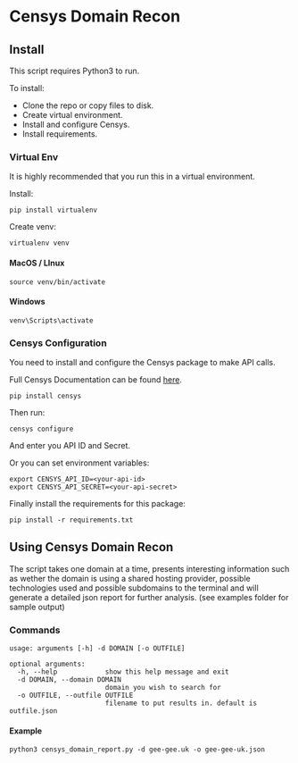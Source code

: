 # Censys Domain Recon

## Install
This script requires Python3 to run.

To install:
- Clone the repo or copy files to disk.
- Create virtual environment.
- Install and configure Censys.
- Install requirements.

### Virtual Env
It is highly recommended that you run this in a virtual environment.

Install:
```
pip install virtualenv
```
Create venv:
```
virtualenv venv
```
#### MacOS / LInux
```
source venv/bin/activate
```
#### Windows
```
venv\Scripts\activate
```

### Censys Configuration
You need to install and configure the Censys package to make API calls. 

Full Censys Documentation can be found [here](https://censys-python.readthedocs.io/en/stable/quick-start.html).

```
pip install censys
```
Then run:
```
censys configure
```
And enter you API ID and Secret.

Or you can set environment variables:
```
export CENSYS_API_ID=<your-api-id>
export CENSYS_API_SECRET=<your-api-secret>
```

Finally install the requirements for this package:

```
pip install -r requirements.txt
```

## Using Censys Domain Recon

The script takes one domain at a time, presents interesting information such as wether the domain is using a shared hosting provider, possible technologies used and possible subdomains to the terminal and will generate a detailed json report for further analysis. (see examples folder for sample output)

### Commands

```
usage: arguments [-h] -d DOMAIN [-o OUTFILE]

optional arguments:
  -h, --help            show this help message and exit
  -d DOMAIN, --domain DOMAIN
                        domain you wish to search for
  -o OUTFILE, --outfile OUTFILE
                        filename to put results in. default is outfile.json
```

#### Example

```
python3 censys_domain_report.py -d gee-gee.uk -o gee-gee-uk.json
```

